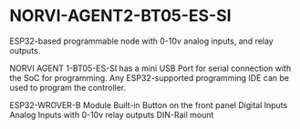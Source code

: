 # NORVI-AGENT2-BT05-ES-SI
ESP32-based programmable node with 0-10v analog inputs, and relay outputs.

NORVI AGENT 1-BT05-ES-SI has a mini USB Port for serial connection with the SoC for programming. 
Any ESP32-supported programming IDE can be used to program the controller.

ESP32-WROVER-B Module
Built-in Button on the front panel
Digital Inputs
Analog Inputs with 0-10v
relay outputs
DIN-Rail mount
